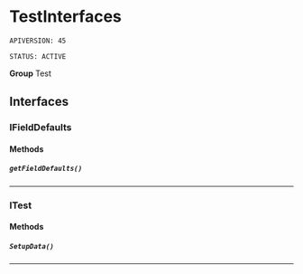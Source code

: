 # TestInterfaces

`APIVERSION: 45`

`STATUS: ACTIVE`



**Group** Test

## Interfaces
### IFieldDefaults
#### Methods
##### `getFieldDefaults()`
---

### ITest
#### Methods
##### `SetupData()`
---

